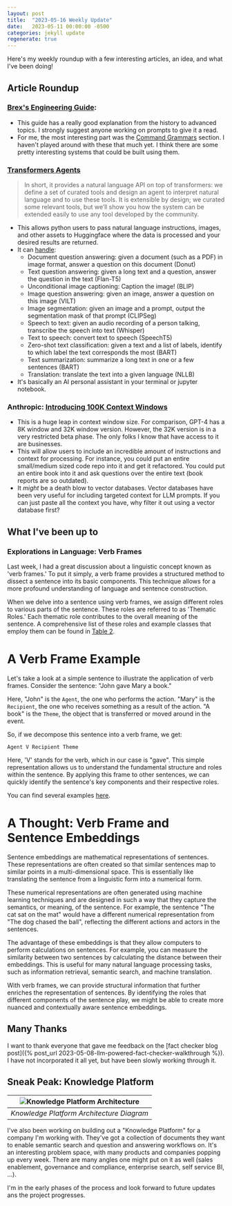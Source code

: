 ```yaml
---
layout: post
title:  "2023-05-16 Weekly Update"
date:   2023-05-11 00:00:00 -0500
categories: jekyll update
regenerate: true
---
```


Here's my weekly roundup with a few interesting articles, an idea, and what I've been doing!

## Article Roundup

### [Brex's Engineering Guide](https://github.com/brexhq/prompt-engineering):

- This guide has a really good explanation from the history to advanced topics. I strongly suggest anyone working on prompts to give it a read.
- For me, the most interesting part was the [Command Grammars](https://github.com/brexhq/prompt-engineering#command-grammars) section. I haven't played around with these that much yet. I think there are some pretty interesting systems that could be built using them.

### [Transformers Agents](https://huggingface.co/docs/transformers/transformers_agents)

> In short, it provides a natural language API on top of transformers: we define a set of curated tools and design an agent to interpret natural language and to use these tools. It is extensible by design; we curated some relevant tools, but we’ll show you how the system can be extended easily to use any tool developed by the community.

- This allows python users to pass natural language instructions, images, and other assets to Huggingface where the data is processed and your desired results are returned. 
- It can [handle](https://huggingface.co/docs/transformers/transformers_agents#a-curated-set-of-tools):
    - Document question answering: given a document (such as a PDF) in image format, answer a question on this document (Donut)
    - Text question answering: given a long text and a question, answer the question in the text (Flan-T5)
    - Unconditional image captioning: Caption the image! (BLIP)
    - Image question answering: given an image, answer a question on this image (VILT)
    - Image segmentation: given an image and a prompt, output the segmentation mask of that prompt (CLIPSeg)
    - Speech to text: given an audio recording of a person talking, transcribe the speech into text (Whisper)
    - Text to speech: convert text to speech (SpeechT5)
    - Zero-shot text classification: given a text and a list of labels, identify to which label the text corresponds the most (BART)
    - Text summarization: summarize a long text in one or a few sentences (BART)
    - Translation: translate the text into a given language (NLLB)
- It's basically an AI personal assistant in your terminal or jupyter notebook.

### Anthropic: [Introducing 100K Context Windows](https://www.anthropic.com/index/100k-context-windows)

- This is a huge leap in context window size. For comparison, GPT-4 has a 8K window and 32K window version. However, the 32K version is in a very restricted beta phase. The only folks I know that have access to it are businesses.
- This will allow users to include an incredible amount of instructions and context for processing. For instance, you could put an entire small/medium sized code repo into it and get it refactored. You could put an entire book into it and ask questions over the entire text (book reports are so outdated).
- It _might_ be a death blow to vector databases. Vector databases have been very useful for including targeted context for LLM prompts. If you can just paste all the context you have, why filter it out using a vector database first?


## What I've been up to

### Explorations in Language: Verb Frames

Last week, I had a great discussion about a linguistic concept known as 'verb frames.' To put it simply, a verb frame provides a structured method to dissect a sentence into its basic components. This technique allows for a more profound understanding of language and sentence construction.

When we delve into a sentence using verb frames, we assign different roles to various parts of the sentence. These roles are referred to as 'Thematic Roles.' Each thematic role contributes to the overall meaning of the sentence. A comprehensive list of these roles and example classes that employ them can be found in [Table 2](https://verbs.colorado.edu/~mpalmer/projects/verbnet.html).

# A Verb Frame Example

Let's take a look at a simple sentence to illustrate the application of verb frames. Consider the sentence: "John gave Mary a book."

Here, "John" is the `Agent`, the one who performs the action. "Mary" is the `Recipient`, the one who receives something as a result of the action. "A book" is the `Theme`, the object that is transferred or moved around in the event.

So, if we decompose this sentence into a verb frame, we get:

`Agent V Recipient Theme`

Here, 'V' stands for the verb, which in our case is "gave". This simple representation allows us to understand the fundamental structure and roles within the sentence. By applying this frame to other sentences, we can quickly identify the sentence's key components and their respective roles.

You can find several examples [here](https://verbs.colorado.edu/verb-index/vn/hit-18.1.php).

# A Thought: Verb Frame and Sentence Embeddings

Sentence embeddings are mathematical representations of sentences. These representations are often created so that similar sentences map to similar points in a multi-dimensional space. This is essentially like translating the sentence from a linguistic form into a numerical form.

These numerical representations are often generated using machine learning techniques and are designed in such a way that they capture the semantics, or meaning, of the sentence. For example, the sentence "The cat sat on the mat" would have a different numerical representation from "The dog chased the ball", reflecting the different actions and actors in the sentences.

The advantage of these embeddings is that they allow computers to perform calculations on sentences. For example, you can measure the similarity between two sentences by calculating the distance between their embeddings. This is useful for many natural language processing tasks, such as information retrieval, semantic search, and machine translation.

With verb frames, we can provide structural information that further enriches the representation of sentences. By identifying the roles that different components of the sentence play, we might be able to create more nuanced and contextually aware sentence embeddings.

## Many Thanks

I want to thank everyone that gave me feedback on the [fact checker blog post]({% post_url 2023-05-08-llm-powered-fact-checker-walkthrough %}). I have not incorporated it all yet, but have been slowly working through it.

## Sneak Peak: Knowledge Platform

|![Knowledge Platform Architecture](/img/updates/2023-05-16/knowledge_platform.png)|
|:--:| 
| *Knowledge Platform Architecture Diagram* |

I've also been working on building out a "Knowledge Platform" for a company I'm working with. They've got a collection of documents they want to enable semantic search and question and answering workflows on. It's an interesting problem space, with many products and companies popping up every week. There are many angles one might put on it as well (sales enablement, governance and compliance, enterprise search, self service BI, ...).

I'm in the early phases of the process and look forward to future updates ans the project progresses.

